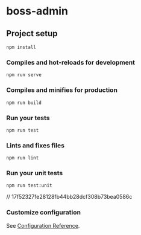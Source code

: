 # boss-admin

## Project setup
```
npm install
```

### Compiles and hot-reloads for development
```
npm run serve
```

### Compiles and minifies for production
```
npm run build
```

### Run your tests
```
npm run test
```

### Lints and fixes files
```
npm run lint
```

### Run your unit tests
```
npm run test:unit
```
// 17f52327fe28128fb44bb28dcf308b73bea0586c
### Customize configuration
See [Configuration Reference](https://cli.vuejs.org/config/).

